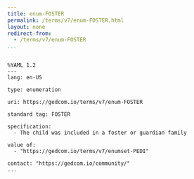 ```yaml
---
title: enum-FOSTER
permalink: /terms/v7/enum-FOSTER.html
layout: none
redirect-from:
  - /terms/v7/enum-FOSTER
...
```


```

%YAML 1.2
---
lang: en-US

type: enumeration

uri: https://gedcom.io/terms/v7/enum-FOSTER

standard tag: FOSTER

specification:
  - The child was included in a foster or guardian family

value of:
  - "https://gedcom.io/terms/v7/enumset-PEDI"

contact: "https://gedcom.io/community/"
...

```
